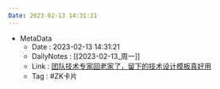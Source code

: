 ```yaml
---
Date: 2023-02-13 14:31:21
---
```

- MetaData
	- Date : 2023-02-13 14:31:21
	- DailyNotes : [[2023-02-13_周一]]
	- Link : [团队技术专家回老家了，留下的技术设计模板真好用](https://juejin.cn/post/7184970952298463290)
	- Tag : #ZK卡片 

